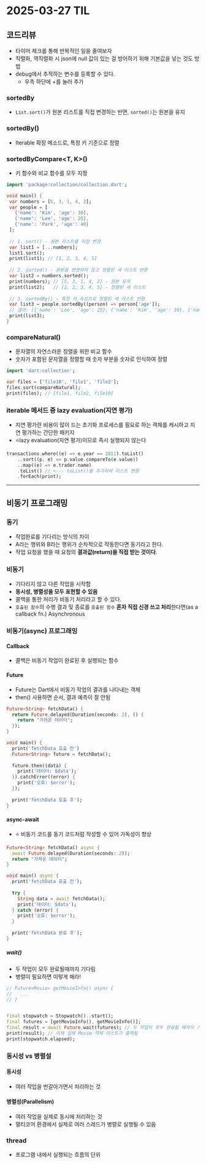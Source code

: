 # 2025-03-27 TIL

## 코드리뷰

- 타이머 체크를 통해 반복적인 일을 줄여보자
- 직렬화, 역직렬화 시 json에 null 값이 있는 걸 방어하기 위해 기본값을 넣는 것도 방법
- debug에서 추적하는 변수를 등록할 수 있다. 
  - 우측 하단에 +를 눌러 추가


### sortedBy

- `List.sort()`가 원본 리스트를 직접 변경하는 반면, `sorted()`는 원본을 유지

### sortedBy<T>()

- Iterable 확장 메소드로, 특정 키 기준으로 정렬

### sortedByCompare<T, K>()

- 키 함수와 비교 함수를 모두 지정

```dart
import 'package:collection/collection.dart';

void main() {
 var numbers = [5, 3, 1, 4, 2];
 var people = [
   {'name': 'Kim', 'age': 30},
   {'name': 'Lee', 'age': 25},
   {'name': 'Park', 'age': 40}
 ];
 
 // 1. sort() - 원본 리스트를 직접 변경
 var list1 = [...numbers];
 list1.sort();
 print(list1); // [1, 2, 3, 4, 5]
 
 // 2. sorted() - 원본을 변경하지 않고 정렬된 새 리스트 반환
 var list2 = numbers.sorted();
 print(numbers); // [5, 3, 1, 4, 2] - 원본 유지
 print(list2);   // [1, 2, 3, 4, 5] - 정렬된 새 리스트
 
 // 3. sortedBy() - 특정 키 속성으로 정렬된 새 리스트 반환
 var list3 = people.sortedBy((person) => person['age']);
 // 결과: [{'name': 'Lee', 'age': 25}, {'name': 'Kim', 'age': 30}, {'name': 'Park', 'age': 40}]
 print(list3);
}
```





### compareNatural<T>()

- 문자열의 자연스러운 정렬을 위한 비교 함수
- 숫자가 포함된 문자열을 정렬할 때 숫자 부분을 숫자로 인식하여 정렬

```dart
import 'dart:collection';

var files = ['file10', 'file1', 'file2'];
files.sort(compareNatural);
print(files); // [file1, file2, file10]
```





### iterable 메서드 중 lazy evaluation(지연 평가)

- 지연 평가란 비용이 많이 드는 초기화 프로세스를 필요로 하는 객체를 캐시하고 지연 평가하는 간단한 패키지
- ⭐️lazy evaluation(지연 평가)이므로 즉시 실행되지 않는다

```dart
transactions.where((e) => e.year == 2011).toList()
    ..sort((p, e) => p.value.compareTo(e.value))
    ..map((e) => e.trader.name)
    .toList() // <--- toList()를 추가하여 리스트 변환
    .forEach(print);
```



----



## 비동기 프로그래밍



### 동기

- 작업완료를 기다리는 방식의 차이
- A라는 행위와 B라는 행위가 순차적으로 작동한다면 동기라고 한다. 
- 작업 요청을 했을 때 요청의 **결과값(return)을 직접 받는 것이다**.

### 비동기

- 기다리지 않고 다른 작업을 시작함
- **동시성, 병렬성을 모두 표현할 수 있음**
- 콜백을 통한 처리가 비동기 처리라고 할 수 있다.
- `호출된 함수`의 수행 결과 및 종료를 `호출된 함수` **혼자 직접 신경 쓰고 처리**한다면(as a callback fn.) Asynchronous

### 비동기(async) 프로그래밍

#### Callback

- 콜백은 비동기 작업이 완료된 후 실행되는 함수



#### Future

- Future는 Dart에서 비동기 작업의 결과를 나타내는 객체
- then() 사용하면 순서, 결과 예측이 잘 안됨

```dart
Future<String> fetchData() {
  return Future.delayed(Duration(seconds: 2), () {
    return "가져온 데이터";
  });
}

void main() {
  print('fetchData 호출 전')
  Future<String> future = fetchData();
  
  future.then((data) {
    print('데이터: $data');
  }).catchError((error) {
    print('오류: $error');
  });
  
  print('fetchData 호출 후');
}
```

#### async-await

- ⭐️ 비동기 코드를 동기 코드처럼 작성할 수 있어 가독성이 향상

```dart
Future<String> fetchData() async {
  await Future.delayed(Duration(seconds: 2));
  return "가져온 데이터";
}

void main() async {
  print('fetchData 호출 전');
  
  try {
    String data = await fetchData();
    print('데이터: $data');
  } catch (error) {
    print('오류: $error');
  }
  
  print('fetchData 완료 후');
}
```



##### wait()

- 두 작업이 모두 완료될때까지 기다림
- 병렬이 필요하면 이렇게 해라!

```dart
// Future<Movie> getMovieInfo() async {
//   ...
// }


final stopwatch = Stopwatch()..start();
final futures = [getMovieInfo(), getMovieInfo()];
final result = await Future.wait(futures); // 두 작업이 모두 완료될 때까지 기다림
print(result); // 이제 실제 Movie 객체 리스트가 출력됨
print(stopwatch.elapsed);
```





### 동시성 vs 병렬설

#### 동시성

- 여러 작업을 번갈아가면서 처리하는 것

#### 병렬성(Parallelism)

- 여러 작업을 실제로 동시에 처리하는 것
- 멀티코어 환경에서 실제로 여러 스레드가 병렬로 실행될 수 있음



### thread

- 프로그램 내에서 실행되는 흐름의 단위

